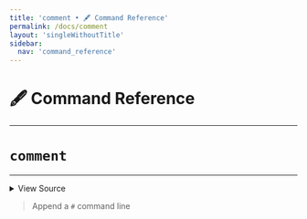 ```yaml
---
title: 'comment • 🖋️ Command Reference'
permalink: /docs/comment
layout: 'singleWithoutTitle'
sidebar:
  nav: 'command_reference'
---
```


# 🖋️ Command Reference

---

# `comment`

---



<details>
  <summary>View Source</summary>

{% highlight sh %}

# Do not use writeln because comments should not mark blocks as not empty
__SHELLPEN_SOURCES_TEXTS[$SHELLPEN_PEN_INDEX]+="$(!fn --shellpen-private writeDSL getIndent)# $*${NEWLINE}"
{% endhighlight %}

</details>



> Append a `#` command line







